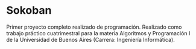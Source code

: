 # Sokoban
Primer proyecto completo realizado de programación. Realizado como trabajo práctico cuatrimestral para la materia Algoritmos y Programación I de la Universidad de Buenos Aires (Carrera: Ingeniería Informática). 
